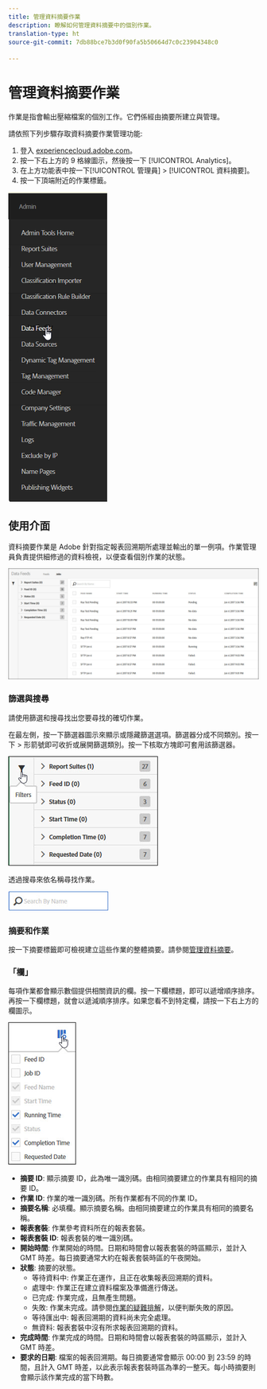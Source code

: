 ```yaml
---
title: 管理資料摘要作業
description: 瞭解如何管理資料摘要中的個別作業。
translation-type: ht
source-git-commit: 7db88bce7b3d0f90fa5b50664d7c0c23904348c0

---
```



# 管理資料摘要作業

作業是指會輸出壓縮檔案的個別工作。它們係經由摘要所建立與管理。

請依照下列步驟存取資料摘要作業管理功能:

1. 登入 [experiencecloud.adobe.com](https://experiencecloud.adobe.com)。
2. 按一下右上方的 9 格線圖示，然後按一下 [!UICONTROL Analytics]。
3. 在上方功能表中按一下[!UICONTROL 管理員] &gt; [!UICONTROL 資料摘要]。
4. 按一下頂端附近的作業標籤。

![資料摘要功能表](assets/AdminMenu.png)

## 使用介面

資料摘要作業是 Adobe 針對指定報表回溯期所處理並輸出的單一例項。作業管理員負責提供細修過的資料檢視，以便查看個別作業的狀態。

![工作](assets/jobs.jpg)

### 篩選與搜尋

請使用篩選和搜尋找出您要尋找的確切作業。

在最左側，按一下篩選器圖示來顯示或隱藏篩選選項。篩選器分成不同類別。按一下 &gt; 形箭號即可收折或展開篩選類別。按一下核取方塊即可套用該篩選器。

![篩選](assets/jobs-filter.jpg)

透過搜尋來依名稱尋找作業。

![搜尋](assets/search.jpg)

### 摘要和作業

按一下摘要標籤即可檢視建立這些作業的整體摘要。請參閱[管理資料摘要](df-manage-feeds.md)。

### 「欄」

每項作業都會顯示數個提供相關資訊的欄。按一下欄標題，即可以遞增順序排序。再按一下欄標題，就會以遞減順序排序。如果您看不到特定欄，請按一下右上方的欄圖示。

![欄圖示](assets/job-cols.jpg)

* **摘要 ID**: 顯示摘要 ID，此為唯一識別碼。由相同摘要建立的作業具有相同的摘要 ID。
* **作業 ID**: 作業的唯一識別碼。所有作業都有不同的作業 ID。
* **摘要名稱**: 必填欄。顯示摘要名稱。由相同摘要建立的作業具有相同的摘要名稱。
* **報表套裝**: 作業參考資料所在的報表套裝。
* **報表套裝 ID**: 報表套裝的唯一識別碼。
* **開始時間**: 作業開始的時間。日期和時間會以報表套裝的時區顯示，並計入 GMT 時差。每日摘要通常大約在報表套裝時區的午夜開始。
* **狀態**: 摘要的狀態。
   * 等待資料中: 作業正在運作，且正在收集報表回溯期的資料。
   * 處理中: 作業正在建立資料檔案及準備進行傳送。
   * 已完成: 作業完成，且無產生問題。
   * 失敗: 作業未完成。請參閱[作業的疑難排解](jobs-troubleshooting.md)，以便判斷失敗的原因。
   * 等待匯出中: 報表回溯期的資料尚未完全處理。
   * 無資料: 報表套裝中沒有所求報表回溯期的資料。
* **完成時間**: 作業完成的時間。日期和時間會以報表套裝的時區顯示，並計入 GMT 時差。
* **要求的日期**: 檔案的報表回溯期。每日摘要通常會顯示 00:00 到 23:59 的時間，且計入 GMT 時差，以此表示報表套裝時區為準的一整天。每小時摘要則會顯示該作業完成的當下時數。
